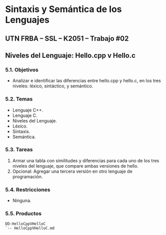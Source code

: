 # Sintaxis y Semántica de los Lenguajes

## UTN FRBA – SSL – K2051 – Trabajo #02

## Niveles del Lenguaje: Hello.cpp v Hello.c

### 5.1. Objetivos

- Analizar e identificar las diferencias entre hello.cpp y hello.c, en los tres
niveles: léxico, sintáctico, y semántico.

### 5.2. Temas

- Lenguaje C++.
- Lenguaje C.
- Niveles del Lenguaje.
- Léxico.
- Sintaxis.
- Semántica.

### 5.3. Tareas

1. Armar una tabla con similitudes y diferencias para cada uno de los tres niveles
del lenguaje, que compare ambas versiones de hello.
2. Opcional: Agregar una tercera versión en otro lenguaje de programación.

### 5.4. Restricciones

- Ninguna.

### 5.5. Productos

```
DD-HelloCppVHelloC
`-- HelloCppVHelloC.md
```